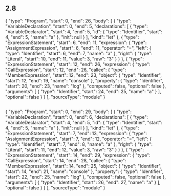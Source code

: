 ## 2.8  
{
  "type": "Program",
  "start": 0,
  "end": 26,
  "body": [
    {
      "type": "VariableDeclaration",
      "start": 0,
      "end": 5,
      "declarations": [
        {
          "type": "VariableDeclarator",
          "start": 4,
          "end": 5,
          "id": {
            "type": "Identifier",
            "start": 4,
            "end": 5,
            "name": "a"
          },
          "init": null
        }
      ],
      "kind": "let"
    },
    {
      "type": "ExpressionStatement",
      "start": 6,
      "end": 11,
      "expression": {
        "type": "AssignmentExpression",
        "start": 6,
        "end": 11,
        "operator": "=",
        "left": {
          "type": "Identifier",
          "start": 6,
          "end": 7,
          "name": "a"
        },
        "right": {
          "type": "Literal",
          "start": 10,
          "end": 11,
          "value": 3,
          "raw": "3"
        }
      }
    },
    {
      "type": "ExpressionStatement",
      "start": 12,
      "end": 26,
      "expression": {
        "type": "CallExpression",
        "start": 12,
        "end": 26,
        "callee": {
          "type": "MemberExpression",
          "start": 12,
          "end": 23,
          "object": {
            "type": "Identifier",
            "start": 12,
            "end": 19,
            "name": "console"
          },
          "property": {
            "type": "Identifier",
            "start": 20,
            "end": 23,
            "name": "log"
          },
          "computed": false,
          "optional": false
        },
        "arguments": [
          {
            "type": "Identifier",
            "start": 24,
            "end": 25,
            "name": "a"
          }
        ],
        "optional": false
      }
    }
  ],
  "sourceType": "module"
}

##

{
  "type": "Program",
  "start": 0,
  "end": 29,
  "body": [
    {
      "type": "VariableDeclaration",
      "start": 0,
      "end": 6,
      "declarations": [
        {
          "type": "VariableDeclarator",
          "start": 4,
          "end": 5,
          "id": {
            "type": "Identifier",
            "start": 4,
            "end": 5,
            "name": "a"
          },
          "init": null
        }
      ],
      "kind": "let"
    },
    {
      "type": "ExpressionStatement",
      "start": 7,
      "end": 13,
      "expression": {
        "type": "AssignmentExpression",
        "start": 7,
        "end": 12,
        "operator": "=",
        "left": {
          "type": "Identifier",
          "start": 7,
          "end": 8,
          "name": "a"
        },
        "right": {
          "type": "Literal",
          "start": 11,
          "end": 12,
          "value": 3,
          "raw": "3"
        }
      }
    },
    {
      "type": "ExpressionStatement",
      "start": 14,
      "end": 29,
      "expression": {
        "type": "CallExpression",
        "start": 14,
        "end": 28,
        "callee": {
          "type": "MemberExpression",
          "start": 14,
          "end": 25,
          "object": {
            "type": "Identifier",
            "start": 14,
            "end": 21,
            "name": "console"
          },
          "property": {
            "type": "Identifier",
            "start": 22,
            "end": 25,
            "name": "log"
          },
          "computed": false,
          "optional": false
        },
        "arguments": [
          {
            "type": "Identifier",
            "start": 26,
            "end": 27,
            "name": "a"
          }
        ],
        "optional": false
      }
    }
  ],
  "sourceType": "module"
}